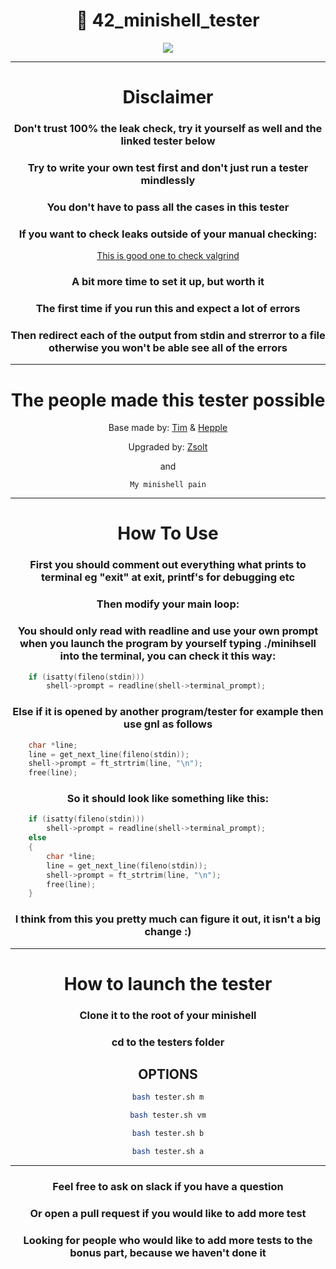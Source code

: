 <div align=center>
<h1>📖 42_minishell_tester</h1>
<img align=center src="https://github.com/zstenger93/42_minishell_tester/blob/main/result.png">

---

<h1>Disclaimer</h1>
<h3>Don't trust 100% the leak check, try it yourself as well and the linked tester below</h3>
<h3>Try to write your own test first and don't just run a tester mindlessly</h3>
<h3>You don't have to pass all the cases in this tester</h3>
<h3>If you want to check leaks outside of your manual checking:</h3>

[This is good one to check valgrind](https://github.com/thallard/minishell_tester)
<h3>A bit more time to set it up, but worth it</h3>
<h3>The first time if you run this and expect a lot of errors</h3>
<h3>Then redirect each of the output from stdin and strerror to a file otherwise you won't be able see all of the errors</h3>

---

<h1>The people made this tester possible</h1>

Base made by: [Tim](https://github.com/tjensen42) & [Hepple](https://github.com/hepple42)

Upgraded by: [Zsolt](https://github.com/zstenger93)

and

```
My minishell pain
```

---

<h1>How To Use</h1>
<h3>First you should comment out everything what prints to terminal eg "exit" at exit, printf's for debugging etc</h3>
<h3>Then modify your main loop:</h3>
<h3>You should only read with readline and use your own prompt when you launch the program by yourself typing ./minihsell into the terminal, you can check it this way:</h3>
</div>

```c
	if (isatty(fileno(stdin)))
		shell->prompt = readline(shell->terminal_prompt);
```

<h3 align=center>Else if it is opened by another program/tester for example then use gnl as follows</h3>

```c
	char *line;
	line = get_next_line(fileno(stdin));
	shell->prompt = ft_strtrim(line, "\n");
	free(line);
```

<h3 align=center>So it should look like something like this:</h3>

```c
	if (isatty(fileno(stdin)))
		shell->prompt = readline(shell->terminal_prompt);
	else
	{
		char *line;
		line = get_next_line(fileno(stdin));
		shell->prompt = ft_strtrim(line, "\n");
		free(line);
	}
```
<div align=center>
<h3>I think from this you pretty much can figure it out, it isn't a big change :)</h3>

---

<h1>How to launch the tester</h1>
<h3>Clone it to the root of your minishell</h3>
<h3>cd to the testers folder</h3>
<h2>OPTIONS</h2>

```bash
bash tester.sh m
```
```bash
bash tester.sh vm
```
```bash
bash tester.sh b
```
```bash
bash tester.sh a
```

---

<h3>Feel free to ask on slack if you have a question</h3>
<h3>Or open a pull request if you would like to add more test</h3>
<h3>Looking for people who would like to add more tests to the bonus part, because we haven't done it</h3>
</div>